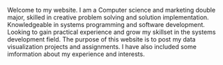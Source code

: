 Welcome to my website. I am a Computer science and marketing double major, skilled in creative problem solving and solution implementation. Knowledgeable in systems programming and software development. Looking to gain practical experience and grow my skillset in the systems development field. The purpose of this website is to post my data visualization projects and assignments. I have also included some imformation about my experience and interests.
